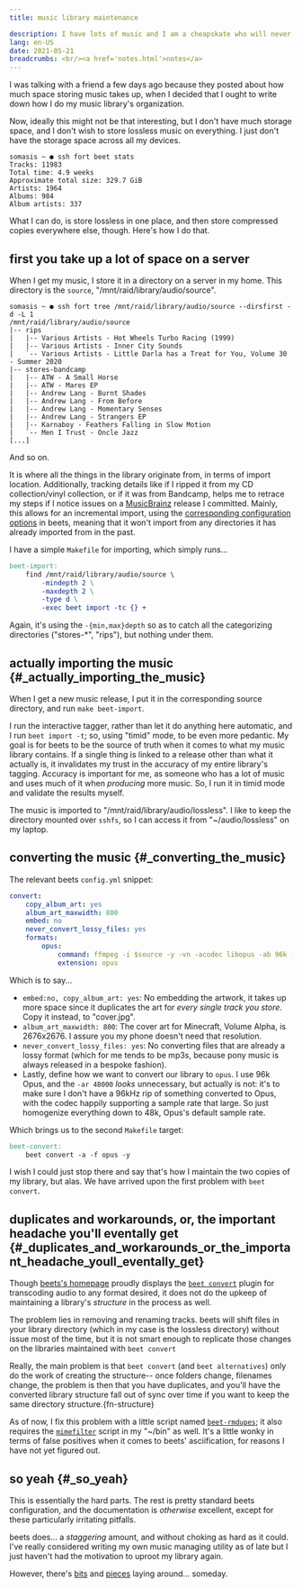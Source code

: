```yaml
---
title: music library maintenance

description: I have lots of music and I am a cheapskate who will never buy a new hard drive
lang: en-US
date: 2021-05-21
breadcrumbs: <br/><a href='notes.html'>notes</a>
---
```


I was talking with a friend a few days ago because they posted about how
much space storing music takes up, when I decided that I ought to write
down how I do my music library's organization.

Now, ideally this might not be that interesting, but I don't have much
storage space, and I don't wish to store lossless music on everything. I
just don't have the storage space across all my devices.

```text
somasis ~ ● ssh fort beet stats
Tracks: 11983
Total time: 4.9 weeks
Approximate total size: 329.7 GiB
Artists: 1964
Albums: 984
Album artists: 337
```

What I can do, is store lossless in one place, and then store compressed
copies everywhere else, though. Here's how I do that.

## first you take up a lot of space on a server

When I get my music, I store it in a directory on a server in my home.
This directory is the `source`, "/mnt/raid/library/audio/source".

```text
somasis ~ ● ssh fort tree /mnt/raid/library/audio/source --dirsfirst -d -L 1
/mnt/raid/library/audio/source
|-- rips
|   |-- Various Artists - Hot Wheels Turbo Racing (1999)
|   |-- Various Artists - Inner City Sounds
|   `-- Various Artists - Little Darla has a Treat for You, Volume 30 - Summer 2020
|-- stores-bandcamp
|   |-- ATW - A Small Horse
|   |-- ATW - Mares EP
|   |-- Andrew Lang - Burnt Shades
|   |-- Andrew Lang - From Before
|   |-- Andrew Lang - Momentary Senses
|   |-- Andrew Lang - Strangers EP
|   |-- Karnaboy - Feathers Falling in Slow Motion
|   `-- Men I Trust - Oncle Jazz
[...]
```

And so on.

It is where all the things in the library originate from, in terms of
import location. Additionally, tracking details like if I ripped it from
my CD collection/vinyl collection, or if it was from Bandcamp, helps me
to retrace my steps if I notice issues on a
[MusicBrainz](https://musicbrainz.org) release I committed. Mainly, this
allows for an incremental import, using the [corresponding configuration
options](https://beets.readthedocs.io/en/v1.4.9/reference/config.html#incremental)
in beets, meaning that it won't import from any directories it has
already imported from in the past.

I have a simple `Makefile` for importing, which simply runs...​

```makefile
beet-import:
	find /mnt/raid/library/audio/source \
	    -mindepth 2 \
	    -maxdepth 2 \
	    -type d \
	    -exec beet import -tc {} +
```

Again, it's using the `-{min,max}depth` so as to catch all the
categorizing directories (\"stores-\*\", \"rips\"), but nothing under
them.

## actually importing the music {#_actually_importing_the_music}

When I get a new music release, I put it in the corresponding source
directory, and run `make beet-import`.

I run the interactive tagger, rather than let it do anything here
automatic, and I run `beet import -t`; so, using \"timid\" mode, to be
even more pedantic. My goal is for beets to be the source of truth when
it comes to what my music library contains. If a single thing is linked
to a release other than what it actually is, it invalidates my trust in
the accuracy of my entire library's tagging. Accuracy is important for
me, as someone who has a lot of music and uses much of it when
*producing* more music. So, I run it in timid mode and validate the
results myself.

The music is imported to "/mnt/raid/library/audio/lossless". I like to
keep the directory mounted over `sshfs`, so I can access it from
"~/audio/lossless" on my laptop.

## converting the music {#_converting_the_music}

The relevant beets `config.yml` snippet:

```yaml
convert:
    copy_album_art: yes
    album_art_maxwidth: 800
    embed: no
    never_convert_lossy_files: yes
    formats:
        opus:
            command: ffmpeg -i $source -y -vn -acodec libopus -ab 96k -ar 48000 $dest
            extension: opus
```

Which is to say...​

- `embed:no, copy_album_art: yes`: No embedding the artwork, it takes up
  more space since it duplicates the art for *every single track you
  store*. Copy it instead, to \"cover.jpg\".
- `album_art_maxwidth: 800`: The cover art for Minecraft, Volume Alpha,
  is 2676x2676. I assure you my phone doesn't need that resolution.
- `never_convert_lossy_files: yes`: No converting files that are already
  a lossy format (which for me tends to be mp3s, because pony music is
  always released in a bespoke fashion).
- Lastly, define how we want to convert our library to `opus`. I use 96k
  Opus, and the `-ar 48000` *looks* unnecessary, but actually is not:
  it's to make sure I don't have a 96kHz rip of something converted to
  Opus, with the codec happily supporting a sample rate that large. So
  just homogenize everything down to 48k, Opus's default sample rate.

Which brings us to the second `Makefile` target:

```makefile
beet-convert:
	beet convert -a -f opus -y
```

I wish I could just stop there and say that's how I maintain the two
copies of my library, but alas. We have arrived upon the first problem
with `beet convert`.

## duplicates and workarounds, or, the important headache you'll eventally get {#_duplicates_and_workarounds_or_the_important_headache_youll_eventally_get}

Though [beets's homepage](https://beets.io/) proudly displays the
[`beet convert`](https://beets.readthedocs.io/en/v1.4.9/plugins/convert.html)
plugin for transcoding audio to any format desired, it does not do the
upkeep of maintaining a library's *structure* in the process as well.

The problem lies in removing and renaming tracks. beets will shift files
in your library directory (which in my case is the lossless directory)
without issue most of the time, but it is not smart enough to replicate
those changes on the libraries maintained with `beet convert`

Really, the main problem is that `beet convert` (and
`beet alternatives`) only do the work of creating the structure\-- once
folders change, filenames change, the problem is then that you have
duplicates, and you'll have the converted library structure fall out of
sync over time if you want to keep the same directory
structure.{fn-structure}

As of now, I fix this problem with a little script named
[`beet-rmdupes`](https://git.mutiny.red/somasis/me/tree/bin/beet-rmdupes?id=13e74a56a636c691d03b9edc1adce275bb28afd5);
it also requires the
[`mimefilter`](https://git.mutiny.red/somasis/me/tree/bin/mimefilter?id=810387ef63a19c509411733b98f19e2eb61c40b1)
script in my \"\~/bin\" as well. It's a little wonky in terms of false
positives when it comes to beets\' asciification, for reasons I have not
yet figured out.

## so yeah {#_so_yeah}

This is essentially the hard parts. The rest is pretty standard beets
configuration, and the documentation is *otherwise* excellent, except
for these particularly irritating pitfalls.

beets does...​ a *staggering* amount, and without choking as hard as it
could. I've really considered writing my own music managing utility as
of late but I just haven't had the motivation to uproot my library
again.

However, there's
[bits](https://git.mutiny.red/somasis/me/tree/bin/envtag?id=4989c360786a7eb522a9d83d1aa0848e4cef7a24)
and
[pieces](https://git.mutiny.red/somasis/me/tree/bin/envtag-format?id=4989c360786a7eb522a9d83d1aa0848e4cef7a24)
laying around...​ someday.
